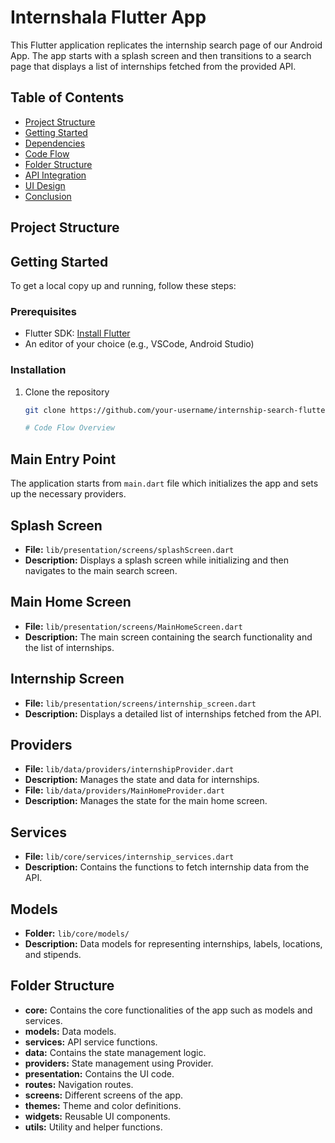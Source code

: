 # Internshala  Flutter App

This Flutter application replicates the internship search page of our Android App. The app starts with a splash screen and then transitions to a search page that displays a list of internships fetched from the provided API.

## Table of Contents
- [Project Structure](#project-structure)
- [Getting Started](#getting-started)
- [Dependencies](#dependencies)
- [Code Flow](#code-flow)
- [Folder Structure](#folder-structure)
- [API Integration](#api-integration)
- [UI Design](#ui-design)
- [Conclusion](#conclusion)

## Project Structure
## Getting Started

To get a local copy up and running, follow these steps:

### Prerequisites

- Flutter SDK: [Install Flutter](https://flutter.dev/docs/get-started/install)
- An editor of your choice (e.g., VSCode, Android Studio)

### Installation

1. Clone the repository
   ```sh
   git clone https://github.com/your-username/internship-search-flutter.git

   # Code Flow Overview

## Main Entry Point
The application starts from `main.dart` file which initializes the app and sets up the necessary providers.

## Splash Screen
- **File:** `lib/presentation/screens/splashScreen.dart`
- **Description:** Displays a splash screen while initializing and then navigates to the main search screen.

## Main Home Screen
- **File:** `lib/presentation/screens/MainHomeScreen.dart`
- **Description:** The main screen containing the search functionality and the list of internships.

## Internship Screen
- **File:** `lib/presentation/screens/internship_screen.dart`
- **Description:** Displays a detailed list of internships fetched from the API.

## Providers
- **File:** `lib/data/providers/internshipProvider.dart`
- **Description:** Manages the state and data for internships.
- **File:** `lib/data/providers/MainHomeProvider.dart`
- **Description:** Manages the state for the main home screen.

## Services
- **File:** `lib/core/services/internship_services.dart`
- **Description:** Contains the functions to fetch internship data from the API.

## Models
- **Folder:** `lib/core/models/`
- **Description:** Data models for representing internships, labels, locations, and stipends.

## Folder Structure
- **core:** Contains the core functionalities of the app such as models and services.
- **models:** Data models.
- **services:** API service functions.
- **data:** Contains the state management logic.
- **providers:** State management using Provider.
- **presentation:** Contains the UI code.
- **routes:** Navigation routes.
- **screens:** Different screens of the app.
- **themes:** Theme and color definitions.
- **widgets:** Reusable UI components.
- **utils:** Utility and helper functions.
